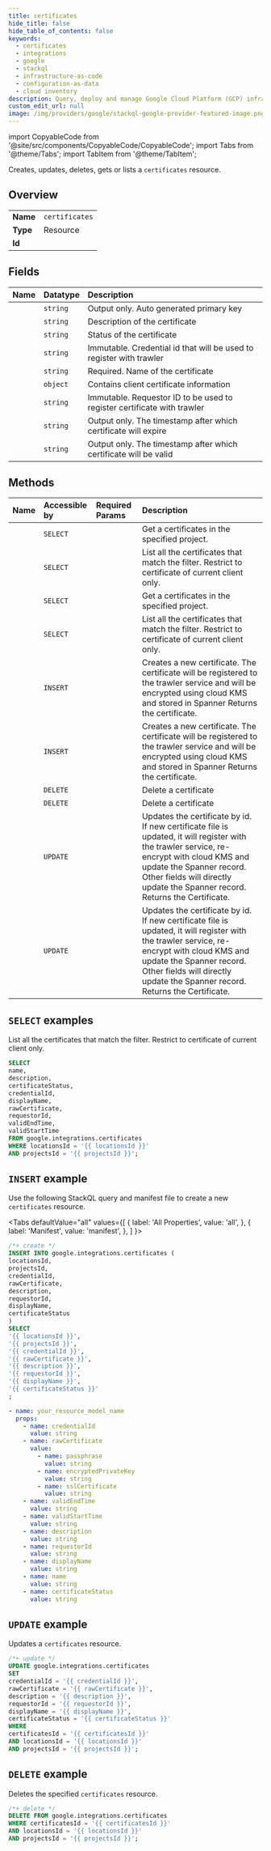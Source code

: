 ```yaml
---
title: certificates
hide_title: false
hide_table_of_contents: false
keywords:
  - certificates
  - integrations
  - google
  - stackql
  - infrastructure-as-code
  - configuration-as-data
  - cloud inventory
description: Query, deploy and manage Google Cloud Platform (GCP) infrastructure and resources using SQL
custom_edit_url: null
image: /img/providers/google/stackql-google-provider-featured-image.png
---
```


import CopyableCode from '@site/src/components/CopyableCode/CopyableCode';
import Tabs from '@theme/Tabs';
import TabItem from '@theme/TabItem';

Creates, updates, deletes, gets or lists a <code>certificates</code> resource.

## Overview
<table><tbody>
<tr><td><b>Name</b></td><td><code>certificates</code></td></tr>
<tr><td><b>Type</b></td><td>Resource</td></tr>
<tr><td><b>Id</b></td><td><CopyableCode code="google.integrations.certificates" /></td></tr>
</tbody></table>

## Fields
| Name | Datatype | Description |
|:-----|:---------|:------------|
| <CopyableCode code="name" /> | `string` | Output only. Auto generated primary key |
| <CopyableCode code="description" /> | `string` | Description of the certificate |
| <CopyableCode code="certificateStatus" /> | `string` | Status of the certificate |
| <CopyableCode code="credentialId" /> | `string` | Immutable. Credential id that will be used to register with trawler |
| <CopyableCode code="displayName" /> | `string` | Required. Name of the certificate |
| <CopyableCode code="rawCertificate" /> | `object` | Contains client certificate information |
| <CopyableCode code="requestorId" /> | `string` | Immutable. Requestor ID to be used to register certificate with trawler |
| <CopyableCode code="validEndTime" /> | `string` | Output only. The timestamp after which certificate will expire |
| <CopyableCode code="validStartTime" /> | `string` | Output only. The timestamp after which certificate will be valid |

## Methods
| Name | Accessible by | Required Params | Description |
|:-----|:--------------|:----------------|:------------|
| <CopyableCode code="projects_locations_certificates_get" /> | `SELECT` | <CopyableCode code="certificatesId, locationsId, projectsId" /> | Get a certificates in the specified project. |
| <CopyableCode code="projects_locations_certificates_list" /> | `SELECT` | <CopyableCode code="locationsId, projectsId" /> | List all the certificates that match the filter. Restrict to certificate of current client only. |
| <CopyableCode code="projects_locations_products_certificates_get" /> | `SELECT` | <CopyableCode code="certificatesId, locationsId, productsId, projectsId" /> | Get a certificates in the specified project. |
| <CopyableCode code="projects_locations_products_certificates_list" /> | `SELECT` | <CopyableCode code="locationsId, productsId, projectsId" /> | List all the certificates that match the filter. Restrict to certificate of current client only. |
| <CopyableCode code="projects_locations_certificates_create" /> | `INSERT` | <CopyableCode code="locationsId, projectsId" /> | Creates a new certificate. The certificate will be registered to the trawler service and will be encrypted using cloud KMS and stored in Spanner Returns the certificate. |
| <CopyableCode code="projects_locations_products_certificates_create" /> | `INSERT` | <CopyableCode code="locationsId, productsId, projectsId" /> | Creates a new certificate. The certificate will be registered to the trawler service and will be encrypted using cloud KMS and stored in Spanner Returns the certificate. |
| <CopyableCode code="projects_locations_certificates_delete" /> | `DELETE` | <CopyableCode code="certificatesId, locationsId, projectsId" /> | Delete a certificate |
| <CopyableCode code="projects_locations_products_certificates_delete" /> | `DELETE` | <CopyableCode code="certificatesId, locationsId, productsId, projectsId" /> | Delete a certificate |
| <CopyableCode code="projects_locations_certificates_patch" /> | `UPDATE` | <CopyableCode code="certificatesId, locationsId, projectsId" /> | Updates the certificate by id. If new certificate file is updated, it will register with the trawler service, re-encrypt with cloud KMS and update the Spanner record. Other fields will directly update the Spanner record. Returns the Certificate. |
| <CopyableCode code="projects_locations_products_certificates_patch" /> | `UPDATE` | <CopyableCode code="certificatesId, locationsId, productsId, projectsId" /> | Updates the certificate by id. If new certificate file is updated, it will register with the trawler service, re-encrypt with cloud KMS and update the Spanner record. Other fields will directly update the Spanner record. Returns the Certificate. |

## `SELECT` examples

List all the certificates that match the filter. Restrict to certificate of current client only.

```sql
SELECT
name,
description,
certificateStatus,
credentialId,
displayName,
rawCertificate,
requestorId,
validEndTime,
validStartTime
FROM google.integrations.certificates
WHERE locationsId = '{{ locationsId }}'
AND projectsId = '{{ projectsId }}';
```

## `INSERT` example

Use the following StackQL query and manifest file to create a new <code>certificates</code> resource.

<Tabs
    defaultValue="all"
    values={[
        { label: 'All Properties', value: 'all', },
        { label: 'Manifest', value: 'manifest', },
    ]
}>
<TabItem value="all">

```sql
/*+ create */
INSERT INTO google.integrations.certificates (
locationsId,
projectsId,
credentialId,
rawCertificate,
description,
requestorId,
displayName,
certificateStatus
)
SELECT 
'{{ locationsId }}',
'{{ projectsId }}',
'{{ credentialId }}',
'{{ rawCertificate }}',
'{{ description }}',
'{{ requestorId }}',
'{{ displayName }}',
'{{ certificateStatus }}'
;
```
</TabItem>
<TabItem value="manifest">

```yaml
- name: your_resource_model_name
  props:
    - name: credentialId
      value: string
    - name: rawCertificate
      value:
        - name: passphrase
          value: string
        - name: encryptedPrivateKey
          value: string
        - name: sslCertificate
          value: string
    - name: validEndTime
      value: string
    - name: validStartTime
      value: string
    - name: description
      value: string
    - name: requestorId
      value: string
    - name: displayName
      value: string
    - name: name
      value: string
    - name: certificateStatus
      value: string

```
</TabItem>
</Tabs>

## `UPDATE` example

Updates a <code>certificates</code> resource.

```sql
/*+ update */
UPDATE google.integrations.certificates
SET 
credentialId = '{{ credentialId }}',
rawCertificate = '{{ rawCertificate }}',
description = '{{ description }}',
requestorId = '{{ requestorId }}',
displayName = '{{ displayName }}',
certificateStatus = '{{ certificateStatus }}'
WHERE 
certificatesId = '{{ certificatesId }}'
AND locationsId = '{{ locationsId }}'
AND projectsId = '{{ projectsId }}';
```

## `DELETE` example

Deletes the specified <code>certificates</code> resource.

```sql
/*+ delete */
DELETE FROM google.integrations.certificates
WHERE certificatesId = '{{ certificatesId }}'
AND locationsId = '{{ locationsId }}'
AND projectsId = '{{ projectsId }}';
```
